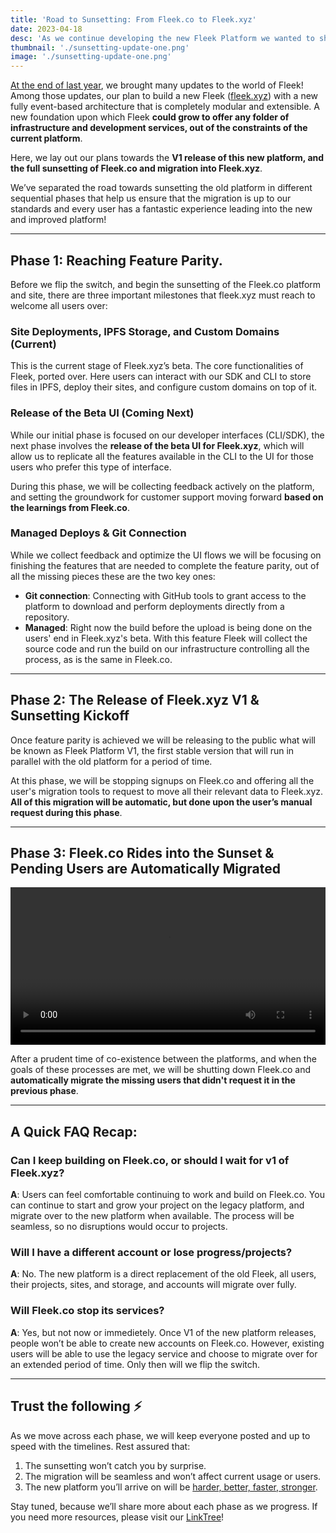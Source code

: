 ```yaml
---
title: 'Road to Sunsetting: From Fleek.co to Fleek.xyz'
date: 2023-04-18
desc: 'As we continue developing the new Fleek Platform we wanted to share more information about what the process of shutting down our legacy Fleek.co platform will look like.'
thumbnail: './sunsetting-update-one.png'
image: './sunsetting-update-one.png'
---
```


[At the end of last year](/blog/announcements/introducing-fleek-network-and-fleek-xyz/), we brought many updates to the world of Fleek! Among those updates, our plan to build a new Fleek ([fleek.xyz](http://fleek.xyz/)) with a new fully event-based architecture that is completely modular and extensible. A new foundation upon which Fleek **could grow to offer any folder of infrastructure and development services, out of the constraints of the current platform**.

Here, we lay out our plans towards the **V1 release of this new platform, and the full sunsetting of Fleek.co and migration into Fleek.xyz**.

We’ve separated the road towards sunsetting the old platform in different sequential phases that help us ensure that the migration is up to our standards and every user has a fantastic experience leading into the new and improved platform!

---

## Phase 1: Reaching Feature Parity.

Before we flip the switch, and begin the sunsetting of the Fleek.co platform and site, there are three important milestones that fleek.xyz must reach to welcome all users over:

### Site Deployments, IPFS Storage, and Custom Domains (Current)

This is the current stage of Fleek.xyz’s beta. The core functionalities of Fleek, ported over. Here users can interact with our SDK and CLI to store files in IPFS, deploy their sites, and configure custom domains on top of it.

### Release of the Beta UI (Coming Next)

While our initial phase is focused on our developer interfaces (CLI/SDK), the next phase involves the **release of the beta UI for Fleek.xyz**, which will allow us to replicate all the features available in the CLI to the UI for those users who prefer this type of interface.

During this phase, we will be collecting feedback actively on the platform, and setting the groundwork for customer support moving forward **based on the learnings from Fleek.co**.

### Managed Deploys & Git Connection

While we collect feedback and optimize the UI flows we will be focusing on finishing the features that are needed to complete the feature parity, out of all the missing pieces these are the two key ones:

- **Git connection**: Connecting with GitHub tools to grant access to the platform to download and perform deployments directly from a repository.
- **Managed**: Right now the build before the upload is being done on the users' end in Fleek.xyz's beta. With this feature Fleek will collect the source code and run the build on our infrastructure controlling all the process, as is the same in Fleek.co.

---

## Phase 2: The Release of Fleek.xyz V1 & Sunsetting Kickoff

Once feature parity is achieved we will be releasing to the public what will be known as Fleek Platform V1, the first stable version that will run in parallel with the old platform for a period of time.

At this phase, we will be stopping signups on Fleek.co and offering all the user's migration tools to request to move all their relevant data to Fleek.xyz. **All of this migration will be automatic, but done upon the user’s manual request during this phase**.

---

## Phase 3: Fleek.co Rides into the Sunset & Pending Users are Automatically Migrated

<video width="100%" height="auto" autoplay loop>
 <source src="./ride-into-sunset.mp4" type="video/mp4">
 Your browser does not support the video tag.
</video>

After a prudent time of co-existence between the platforms, and when the goals of these processes are met, we will be shutting down Fleek.co and **automatically migrate the missing users that didn't request it in the previous phase**.

---

## A Quick FAQ Recap:

### Can I keep building on Fleek.co, or should I wait for v1 of Fleek.xyz?

**A**: Users can feel comfortable continuing to work and build on Fleek.co. You can continue to start and grow your project on the legacy platform, and migrate over to the new platform when available. The process will be seamless, so no disruptions would occur to projects.

### Will I have a different account or lose progress/projects?

**A**: No. The new platform is a direct replacement of the old Fleek, all users, their projects, sites, and storage, and accounts will migrate over fully.

### Will Fleek.co stop its services?

**A**: Yes, but not now or immedietely. Once V1 of the new platform releases, people won’t be able to create new accounts on Fleek.co. However, existing users will be able to use the legacy service and choose to migrate over for an extended period of time. Only then will we flip the switch.

---

## Trust the following ⚡

As we move across each phase, we will keep everyone posted and up to speed with the timelines. Rest assured that:

1. The sunsetting won’t catch you by surprise.
2. The migration will be seamless and won’t affect current usage or users.
3. The new platform you’ll arrive on will be [harder, better, faster, stronger](https://app.fleek.xyz).

Stay tuned, because we’ll share more about each phase as we progress. If you need more resources, please visit our [LinkTree](https://linktr.ee/fleek)!
